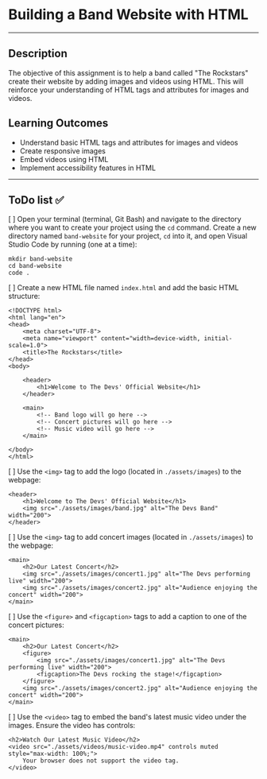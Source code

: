 # Building a Band Website with HTML

---

## Description

The objective of this assignment is to help a band called "The Rockstars" create their website by adding images and videos using HTML. This will reinforce your understanding of HTML tags and attributes for images and videos.

## Learning Outcomes

- Understand basic HTML tags and attributes for images and videos
- Create responsive images
- Embed videos using HTML
- Implement accessibility features in HTML

---

## ToDo list ✅

[ ] Open your terminal (terminal, Git Bash) and navigate to the directory where you want to create your project using the `cd` command. Create a new directory named `band-website` for your project, `cd` into it, and open Visual Studio Code by running (one at a time):
```
mkdir band-website
cd band-website
code .
```

[ ] Create a new HTML file named `index.html` and add the basic HTML structure:
```
<!DOCTYPE html>
<html lang="en">
<head>
    <meta charset="UTF-8">
    <meta name="viewport" content="width=device-width, initial-scale=1.0">
    <title>The Rockstars</title>
</head>
<body>

    <header>
        <h1>Welcome to The Devs' Official Website</h1>
    </header>

    <main>
        <!-- Band logo will go here -->
        <!-- Concert pictures will go here -->
        <!-- Music video will go here -->
    </main>

</body>
</html>
```

[ ] Use the `<img>` tag to add the logo (located in `./assets/images`) to the webpage:
```
<header>
    <h1>Welcome to The Devs' Official Website</h1>
    <img src="./assets/images/band.jpg" alt="The Devs Band" width="200">
</header>
```

[ ]  Use the `<img>` tag to add concert images (located in `./assets/images`) to the webpage:
```
<main>
    <h2>Our Latest Concert</h2>
    <img src="./assets/images/concert1.jpg" alt="The Devs performing live" width="200">
    <img src="./assets/images/concert2.jpg" alt="Audience enjoying the concert" width="200">
</main>
```

[ ] Use the `<figure>` and `<figcaption>` tags to add a caption to one of the concert pictures:
```
<main>
    <h2>Our Latest Concert</h2>
    <figure>
        <img src="./assets/images/concert1.jpg" alt="The Devs performing live" width="200">
        <figcaption>The Devs rocking the stage!</figcaption>
    </figure>
    <img src="./assets/images/concert2.jpg" alt="Audience enjoying the concert" width="200">
</main>
```

[ ] Use the `<video>` tag to embed the band's latest music video under the images. Ensure the video has controls:
```
<h2>Watch Our Latest Music Video</h2>
<video src="./assets/videos/music-video.mp4" controls muted style="max-width: 100%;">
    Your browser does not support the video tag.
</video>
```